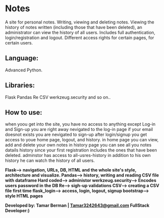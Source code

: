 
# Notes

A site for personal notes.
Writing, viewing and deleting notes. Viewing the history of notes written (including those that have been deleted), an administrator can view the history of all users.
Includes full authentication, login/registration and logout. Different access rights for certain pages, for certain users.

## Language: ##

Advanced Python.

## Libraries: ##

Flask
Pandas
Re
CSV
werkzeug.security
and so on..

## How to use: ##

when yoou get into the site, you have no access to anything except Log-in and Sign-up
you are right away nevigated to the log-in page
if your email doesnot exists you are nevigated to sign-up
after login/signup you get access to youe home page, logout, and history.
in home page you can view, add and delete your own notes
in history page you can see all you notes datails history since your first registration includes the ones that have been deleted.
adminstor has access to all-usres-history in addition to his own history he can watch the history of all users.

**Flask--> navigation, URLs, DB, HTML and the whole site's style, architecture and visualize.
Pandas--> history, writing and reading CSV file with dataframe
Hard coded--> administor
werkzeug.security--> Encodes users password in the DB
Re--> sigh-up validations
CSV--> creating a CSV file first time
flask_login--> access, login, logout, signup
bootstrap--> style HTML pages**


**Developed by: Tamar Berman | Tamar3242643@gmail.com 
FullStack Developer:)**





